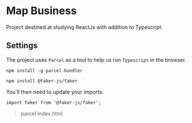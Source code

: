 # Map Business

Project destined at studying ReactJs with addition to Typescript.

## Settings

The project uses `Parcel` as a tool to help us run `Typescript` in the browser.

`npm install -g parcel-bundler`

`npm install @faker-js/faker`

You'll then need to update your imports:

`import faker from '@faker-js/faker';`

> parcel index.html

